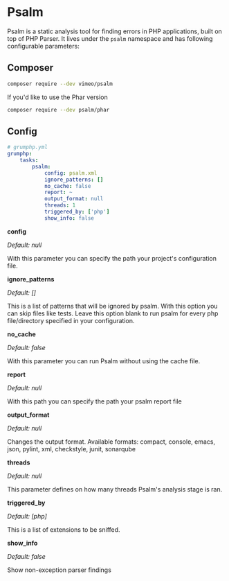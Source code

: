 # Psalm

Psalm is a static analysis tool for finding errors in PHP applications, built on top of PHP Parser.
It lives under the `psalm` namespace and has following configurable parameters:

## Composer
```bash
composer require --dev vimeo/psalm
```

If you'd like to use the Phar version
```bash
composer require --dev psalm/phar
```

## Config
```yaml
# grumphp.yml
grumphp:
    tasks:
        psalm:
            config: psalm.xml
            ignore_patterns: []
            no_cache: false
            report: ~ 
            output_format: null
            threads: 1
            triggered_by: ['php']
            show_info: false
```


**config**

*Default: null*

With this parameter you can specify the path your project's configuration file.


**ignore_patterns**

*Default: []*

This is a list of patterns that will be ignored by psalm. With this option you can skip files like
tests. Leave this option blank to run psalm for every php file/directory specified in your
configuration.


**no_cache**

*Default: false*

With this parameter you can run Psalm without using the cache file.


**report**

*Default: null*

With this path you can specify the path your psalm report file 


**output_format**

*Default: null*

Changes the output format.
Available formats: compact, console, emacs, json, pylint, xml, checkstyle, junit, sonarqube

**threads**

*Default: null*

This parameter defines on how many threads Psalm's analysis stage is ran.


**triggered_by**

*Default: [php]*

This is a list of extensions to be sniffed.

**show_info**

*Default: false*

Show non-exception parser findings

